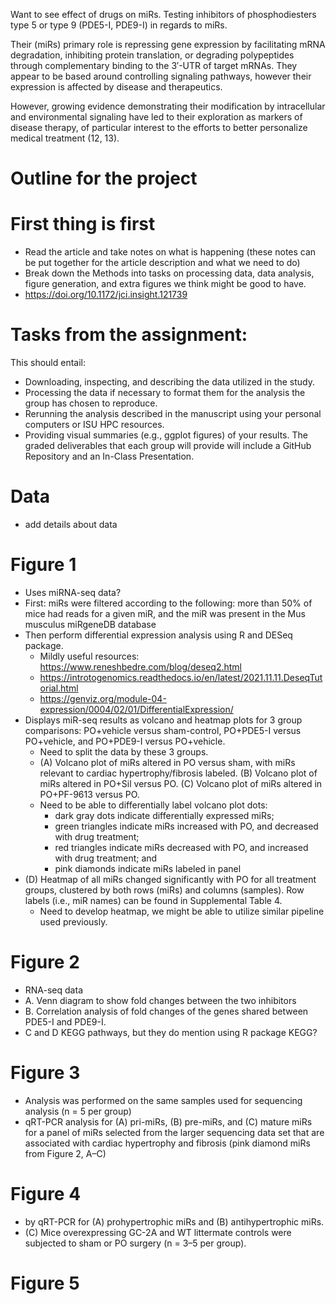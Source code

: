 Want to see effect of drugs on miRs. 
Testing inhibitors of phosphodiesters type 5 or type 9 (PDE5-I, PDE9-I) in regards to miRs.

Their (miRs) primary role is repressing gene expression by facilitating mRNA degradation, inhibiting protein translation, or degrading polypeptides through complementary binding to the 3′-UTR of target mRNAs. They appear to be based around controlling signaling pathways, however their expression is affected by disease and therapeutics.

However, growing evidence demonstrating their modification by intracellular and environmental signaling have led to their exploration as markers of disease therapy, of particular interest to the efforts to better personalize medical treatment (12, 13).



# Outline for the project

# First thing is first
* Read the article and take notes on what is happening (these notes can be put together for the article description and what we need to do)
* Break down the Methods into tasks on processing data, data analysis, figure generation, and extra figures we think might be good to have.
* https://doi.org/10.1172/jci.insight.121739

# Tasks from the assignment:
This should entail:
* Downloading, inspecting, and describing the data utilized in the study.
* Processing the data if necessary to format them for the analysis the group has chosen to reproduce.
* Rerunning the analysis described in the manuscript using your personal computers or ISU HPC resources.
* Providing visual summaries (e.g., ggplot figures) of your results.
The graded deliverables that each group will provide will include a GitHub Repository and an In-Class Presentation.

# Data
* add details about data


# Figure 1
* Uses miRNA-seq data?
* First: miRs were filtered according to the following: more than 50% of mice had reads for a given miR, and the miR was present in the Mus musculus miRgeneDB database
* Then perform differential expression analysis using R and DESeq package.
    * Mildly useful resources: https://www.reneshbedre.com/blog/deseq2.html
    * https://introtogenomics.readthedocs.io/en/latest/2021.11.11.DeseqTutorial.html
    * https://genviz.org/module-04-expression/0004/02/01/DifferentialExpression/
* Displays miR-seq results as volcano and heatmap plots for 3 group comparisons: PO+vehicle versus sham-control, PO+PDE5-I versus PO+vehicle, and PO+PDE9-I versus PO+vehicle.
    * Need to split the data by these 3 groups.
    * (A) Volcano plot of miRs altered in PO versus sham, with miRs relevant to cardiac hypertrophy/fibrosis labeled. (B) Volcano plot of miRs altered in PO+Sil versus PO. (C) Volcano plot of miRs altered in PO+PF-9613 versus PO.
    * Need to be able to differentially label volcano plot dots:
        * dark gray dots indicate differentially expressed miRs;
        * green triangles indicate miRs increased with PO, and decreased with drug treatment;
        * red triangles indicate miRs decreased with PO, and increased with drug treatment; and
        * pink diamonds indicate miRs labeled in panel
* (D) Heatmap of all miRs changed significantly with PO for all treatment groups, clustered by both rows (miRs) and columns (samples). Row labels (i.e., miR names) can be found in Supplemental Table 4.
    * Need to develop heatmap, we might be able to utilize similar pipeline used previously.
 

# Figure 2
* RNA-seq data
* A. Venn diagram to show fold changes between the two inhibitors
* B. Correlation analysis of fold changes of the genes shared between PDE5-I and PDE9-I.
* C and D KEGG pathways, but they do mention using R package KEGG?

# Figure 3
* Analysis was performed on the same samples used for sequencing analysis (n = 5 per group)
*  qRT-PCR analysis for (A) pri-miRs, (B) pre-miRs, and (C) mature miRs for a panel of miRs selected from the larger sequencing data set that are associated with cardiac hypertrophy and fibrosis (pink diamond miRs from Figure 2, A–C)

# Figure 4
*  by qRT-PCR for (A) prohypertrophic miRs and (B) antihypertrophic miRs.
*  (C) Mice overexpressing GC-2A and WT littermate controls were subjected to sham or PO surgery (n = 3–5 per group).

# Figure 5
